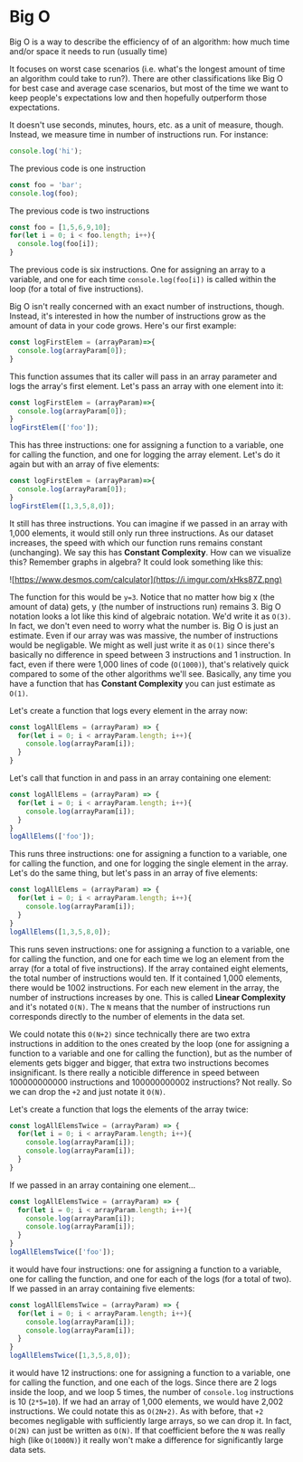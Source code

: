 # Big O

Big O is a way to describe the efficiency of of an algorithm: how much time and/or space it needs to run (usually time)

It focuses on worst case scenarios (i.e. what's the longest amount of time an algorithm could take to run?).  There are other classifications like Big O for best case and average case scenarios, but most of the time we want to keep people's expectations low and then hopefully outperform those expectations.

It doesn't use seconds, minutes, hours, etc. as a unit of measure, though.  Instead, we measure time in number of instructions run.  For instance:

```javascript
console.log('hi');
```

The previous code is one instruction

```javascript
const foo = 'bar';
console.log(foo);
```

The previous code is two instructions

```javascript
const foo = [1,5,6,9,10];
for(let i = 0; i < foo.length; i++){
  console.log(foo[i]);
}
```

The previous code is six instructions.  One for assigning an array to a variable, and one for each time `console.log(foo[i])` is called within the loop (for a total of five instructions).

Big O isn't really concerned with an exact number of instructions, though.  Instead, it's interested in how the number of instructions grow as the amount of data in your code grows.  Here's our first example:

```javascript
const logFirstElem = (arrayParam)=>{
  console.log(arrayParam[0]);
}
```

This function assumes that its caller will pass in an array parameter and logs the array's first element.  Let's pass an array with one element into it:

```javascript
const logFirstElem = (arrayParam)=>{
  console.log(arrayParam[0]);
}
logFirstElem(['foo']);
```

This has three instructions: one for assigning a function to a variable, one for calling the function, and one for logging the array element.  Let's do it again but with an array of five elements:

```javascript
const logFirstElem = (arrayParam)=>{
  console.log(arrayParam[0]);
}
logFirstElem([1,3,5,8,0]);
```

It still has three instructions.  You can imagine if we passed in an array with 1,000 elements, it would still only run three instructions.  As our dataset increases, the speed with which our function runs remains constant (unchanging).  We say this has **Constant Complexity**.  How can we visualize this?  Remember graphs in algebra?  It could look something like this:

![https://www.desmos.com/calculator](https://i.imgur.com/xHks87Z.png)

The function for this would be `y=3`.  Notice that no matter how big x (the amount of data) gets, y (the number of instructions run) remains 3.  Big O notation looks a lot like this kind of algebraic notation.  We'd write it as `O(3)`.  In fact, we don't even need to worry what the number is.  Big O is just an estimate.  Even if our array was was massive, the number of instructions would be negligable.  We might as well just write it as `O(1)` since there's basically no difference in speed between 3 instructions and 1 instruction.  In fact, even if there were 1,000 lines of code (`O(1000)`), that's relatively quick compared to some of the other algorithms we'll see.  Basically, any time you have a function that has **Constant Complexity** you can just estimate as `O(1)`.

Let's create a function that logs every element in the array now:

```javascript
const logAllElems = (arrayParam) => {
  for(let i = 0; i < arrayParam.length; i++){
    console.log(arrayParam[i]);
  }
}
```

Let's call that function in and pass in an array containing one element:

```javascript
const logAllElems = (arrayParam) => {
  for(let i = 0; i < arrayParam.length; i++){
    console.log(arrayParam[i]);
  }
}
logAllElems(['foo']);
```

This runs three instructions: one for assigning a function to a variable, one for calling the function, and one for logging the single element in the array.  Let's do the same thing, but let's pass in an array of five elements:

```javascript
const logAllElems = (arrayParam) => {
  for(let i = 0; i < arrayParam.length; i++){
    console.log(arrayParam[i]);
  }
}
logAllElems([1,3,5,8,0]);
```

This runs seven instructions: one for assigning a function to a variable, one for calling the function, and one for each time we log an element from the array (for a total of five instructions).  If the array contained eight elements, the total number of instructions would ten.  If it contained 1,000 elements, there would be 1002 instructions.  For each new element in the array, the number of instructions increases by one.  This is called **Linear Complexity** and it's notated `O(N)`.  The `N` means that the number of instructions run corresponds directly to the number of elements in the data set.

We could notate this `O(N+2)` since technically there are two extra instructions in addition to the ones created by the loop (one for assigning a function to a variable and one for calling the function), but as the number of elements gets bigger and bigger, that extra two instructions becomes insignificant.  Is there really a noticible difference in speed between 100000000000 instructions and 100000000002 instructions?  Not really.  So we can drop the `+2` and just notate it `O(N)`.

Let's create a function that logs the elements of the array twice:

```javascript
const logAllElemsTwice = (arrayParam) => {
  for(let i = 0; i < arrayParam.length; i++){
    console.log(arrayParam[i]);
    console.log(arrayParam[i]);
  }
}
```

If we passed in an array containing one element...

```javascript
const logAllElemsTwice = (arrayParam) => {
  for(let i = 0; i < arrayParam.length; i++){
    console.log(arrayParam[i]);
    console.log(arrayParam[i]);
  }
}
logAllElemsTwice(['foo']);
```

it would have four instructions: one for assigning a function to a variable, one for calling the function, and one for each of the logs (for a total of two).  If we passed in an array containing five elements:

```javascript
const logAllElemsTwice = (arrayParam) => {
  for(let i = 0; i < arrayParam.length; i++){
    console.log(arrayParam[i]);
    console.log(arrayParam[i]);
  }
}
logAllElemsTwice([1,3,5,8,0]);
```

it would have 12 instructions: one for assigning a function to a variable, one for calling the function, and one each of the logs.  Since there are 2 logs inside the loop, and we loop 5 times, the number of `console.log` instructions is 10 (`2*5=10`).  If we had an array of 1,000 elements, we would have 2,002 instructions.  We could notate this as `O(2N+2)`.  As with before, that `+2` becomes negligable with sufficiently large arrays, so we can drop it.  In fact, `O(2N)` can just be written as `O(N)`.  If that coefficient before the `N` was really high (like `O(1000N)`) it really won't make a difference for significantly large data sets.
